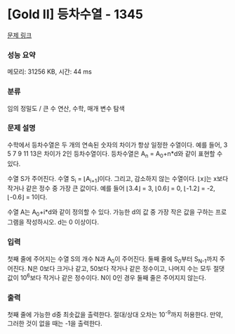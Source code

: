 # [Gold II] 등차수열 - 1345 

[문제 링크](https://www.acmicpc.net/problem/1345) 

### 성능 요약

메모리: 31256 KB, 시간: 44 ms

### 분류

임의 정밀도 / 큰 수 연산, 수학, 매개 변수 탐색

### 문제 설명

<p>수학에서 등차수열은 두 개의 연속된 숫자의 차이가 항상 일정한 수열이다. 예를 들어, 3 5 7 9 11 13은 차이가 2인 등차수열이다. 등차수열은 A<sub>n</sub> = A<sub>0</sub>+n*d와 같이 표현할 수 있다.</p>

<p>수열 S가 주어진다. 수열 S<sub>i</sub> = ⌊A<sub>i+1</sub>⌋이다. 그리고, 감소하지 않는 수열이다. ⌊x⌋는 x보다 작거나 같은 정수 중 가장 큰 값이다. 예를 들어 ⌊3.4⌋ = 3, ⌊0.6⌋ = 0, ⌊-1.2⌋ = -2, ⌊-0.6⌋ = 1이다.</p>

<p>수열 A는 A<sub>0</sub>+i*d와 같이 정의할 수 있다. 가능한 d의 값 중 가장 작은 값을 구하는 프로그램을 작성하시오. d는 0 이상이다.</p>

### 입력 

 <p>첫째 줄에 주어지는 수열 S의 개수 N과 A<sub>0</sub>이 주어진다. 둘째 줄에 S<sub>0</sub>부터 S<sub>N-1</sub>까지 주어진다. N은 0보다 크거나 같고, 50보다 작거나 같은 정수이고, 나머지 수는 모두 절댓값이 10<sup>6</sup>보다 작거나 같은 정수이다. N이 0인 경우 둘째 줄은 주어지지 않는다.</p>

### 출력 

 <p>첫째 줄에 가능한 d중 최솟값을 출력한다. 절대/상대 오차는 10<sup>-9</sup>까지 허용한다. 만약, 그러한 것이 없을 때는 -1을 출력한다.</p>

